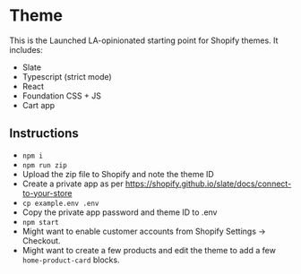 # Theme

This is the Launched LA-opinionated starting point for Shopify themes. It includes:
- Slate
- Typescript (strict mode)
- React
- Foundation CSS + JS
- Cart app

## Instructions

- `npm i`
- `npm run zip`
- Upload the zip file to Shopify and note the theme ID
- Create a private app as per https://shopify.github.io/slate/docs/connect-to-your-store
- `cp example.env .env`
- Copy the private app password and theme ID to .env
- `npm start`
- Might want to enable customer accounts from Shopify Settings -> Checkout.
- Might want to create a few products and edit the theme to add a few `home-product-card` blocks.